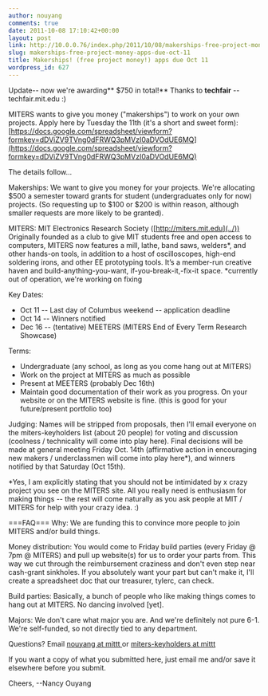 ```yaml
---
author: nouyang
comments: true
date: 2011-10-08 17:10:42+00:00
layout: post
link: http://10.0.0.76/index.php/2011/10/08/makerships-free-project-money-apps-due-oct-11/
slug: makerships-free-project-money-apps-due-oct-11
title: Makerships! (free project money!) apps due Oct 11
wordpress_id: 627
---
```


Update-- now we're awarding** $750 in total!** Thanks to **techfair** -- techfair.mit.edu :)

MITERS wants to give you money ("makerships") to work on your own projects.
Apply here by Tuesday the 11th (it's a short and sweet form):
[https://docs.google.com/spreadsheet/viewform?formkey=dDViZV9TVng0dFRWQ3pMVzI0aDVOdUE6MQ](https://docs.google.com/spreadsheet/viewform?formkey=dDViZV9TVng0dFRWQ3pMVzI0aDVOdUE6MQ)

The details follow...

Makerships:
We want to give you money for your projects. We're allocating $500 a
semester toward grants for student (undergraduates only for now)
projects. (So requesting up to $100 or $200 is within reason, although
smaller requests are more likely to be granted).

MITERS:
MIT Electronics Research Society ([http://miters.mit.edu](../))
Originally founded as a club to give MIT students free and open access
to computers, MITERS now features a mill, lathe, band saws, welders*,
and other hands-on tools, in addition to a host of oscilloscopes,
high-end soldering irons, and other EE prototyping tools. It’s a
member-run creative haven and build-anything-you-want,
if-you-break-it,-fix-it space.
*currently out of operation, we're working on fixing

Key Dates:
* Oct 11 -- Last day of Columbus weekend -- application deadline
* Oct 14 -- Winners notified
* Dec 16 -- (tentative) MEETERS (MITERS End of Every Term Research Showcase)

Terms:
* Undergraduate (any school, as long as you come hang out at MITERS)
* Work on the project at MITERS as much as possible
* Present at MEETERS (probably Dec 16th)
* Maintain good documentation of their work as you progress. On your
website or on the MITERS website is fine. (this is good for your
future/present portfolio too)

Judging: Names will be stripped from proposals, then I'll email
everyone on the miters-keyholders list (about 20 people) for voting
and discussion (coolness / technicality will come into play here).
Final decisions will be made at general meeting Friday Oct. 14th
(affirmative action in encouraging new makers / underclassmen will
come into play here*), and winners notified by that Saturday (Oct
15th).

*Yes, I am explicitly stating that you should not be intimidated by x
crazy project you see on the MITERS site. All you really need is
enthusiasm for making things -- the rest will come naturally as you
ask people at MIT / MITERS for help with your crazy idea. :)

===FAQ===
Why: We are funding this to convince more people to join MITERS and/or
build things.

Money distribution: You would come to Friday build parties (every
Friday @ 7pm @ MITERS) and pull up website(s) for us to order your
parts from. This way we cut through the reimbursement craziness and
don't even step near cash-grant sinkholes. If you absolutely want your
part but can't make it, I'll create a spreadsheet doc that our
treasurer, tylerc, can check.

Build parties: Basically, a bunch of people who like making things
comes to hang out at MITERS. No dancing involved [yet].

Majors: We don't care what major you are. And we're definitely not
pure 6-1. We're self-funded, so not directly tied to any department.

Questions? Email [nouyang at mittt ](mailto:nouyang@mit.edu) or [miters-keyholders at mittt](mailto:miters-keyholders@mit.edu)

If you want a copy of what you submitted here, just email me and/or
save it elsewhere before you submit.

Cheers,
--Nancy Ouyang

